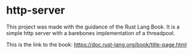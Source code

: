 # http-server
This project was made with the guidance of the Rust Lang Book.
It is a simple http server with a barebones implementation of a threadpool.






This is the link to the book: https://doc.rust-lang.org/book/title-page.html
